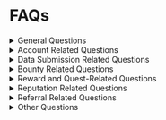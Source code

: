 # FAQs

<details>

<summary>General Questions</summary>

* **What is codatta**?
  * codatta is a blockchain metadata annotation platform that enables users to tag and label blockchain addresses with relevant information, enhancing transparency and data integrity in the crypto ecosystem.

<!---->

* #### How does codatta work?
  * Users can submit metadata tags to annotate blockchain addresses through the codatta Protocol. These tags provide contextual information about the entities behind the addresses, such as exchanges, wallets, or projects.

<!---->

* #### What is the purpose of using codatta?
  * codatta aims to improve data transparency and accessibility in the blockchain space by allowing users to contribute and access metadata tags associated with blockchain addresses. This helps users make more informed decisions and enhances trust in blockchain transactions.

<!---->

* #### Is codatta's data reliable?
  * codatta employs a decentralized approach to metadata annotation, relying on community contributions to verify and validate metadata tags. Based on AI and LLM capabilities, the quality of submitted data will be maximally ensured. Simultaneously, through algorithms and economic mechanisms, we strive to guarantee high-confidence address labeling results to ensure reliability for downstream consumer applications. While codatta strives to maintain data accuracy, users should conduct their own research and due diligence before relying solely on codatta's metadata.

<!---->

* #### Is codatta's platform secure?
  * codatta prioritizes security and data privacy, implementing measures to safeguard user information and prevent unauthorized access. Additionally, codatta employs blockchain technology to ensure data immutability and integrity.

</details>

<details>

<summary>Account Related Questions</summary>

* **How do I create an account on codatta?**
  * To create an account on codatta, visit the codatta official website: [codatta.io](http://codatta.io), and follow the registration prompts. For successful registration, you may need an invitation code which can be found in our Discord community: #🙌｜invitation-code channel.We support a wide range of Web3 wallets and email logins. Choose your preferred method to get started.

<!---->

* **Can I change my account details on codatta?**
  * Yes, users can usually bound their social account, such as email address, wallet address, X, and Discord through the user settings.

<!---->

* **Why can't I receive the email verification code?**
  * Check your spam or junk folder. If you still haven't received the code, try resending it or submitting a ticket to Discord for assistance.

<!---->

* **How do I change my bound wallet address?**
  * First, go to "User Settings" from the left bar, then click on "Connect Wallet" to bind a new wallet. After connecting the new one, you can delete the old one.

<!---->

* **Will l lose my points if I change my bound wallet?**
  * No, you will keep your points as long as you use the same email address to log in.

</details>

<details>

<summary>Data Submission Related Questions</summary>

* #### How do I submit data in codatta?
  * To submit data in codatta, navigate to the submission section of the platform and follow the prompts to input the relevant information. This may include details about the blockchain address, associated entity, and evidence supporting the submission.

<!---->

* #### What types of data can I submit in codatta?
  * Users can submit various types of metadata related to blockchain addresses, including entity, Network, Address, Entity, Category and Evidence. The goal is to provide context and insights into the entities behind the addresses.

<!---->

* **How to submit data in bulk?**
  * To submit data in bulk:
    1. Download the template form.
    2. Fill in the data information in the form.
    3. Submit the form.
    4. The system will prompt you to provide image evidence.
    5. After completing all these steps, click submit and wait for validation.
  * You can submit up to 50 address data entries at a time.

<!---->

* **How do i collect the data I need to submit?**
  * This tutorial offers examples of how to collect address data, yet does not include specific steps for collecting that data: [ https://docs.codatta.io/codatta/data-collection-tutorial](https://docs.codatta.io/codatta/data-collection-tutorial)

<!---->

* **Why did my submission fail to pass validation?**
  * Ensure that the information you provide is accurate and verifiable. Provide as much detail as possible to support your submission. If applicable, include sources or references that can help verify the information. If you still encounter problems during the process, please submit a ticket to our Discord community through the #📪｜_ticket-support_ channel.

</details>

<details>

<summary>Bounty Related Questions</summary>

* #### What is Bounty Hunting in codatta?
  * Bounty Hunting in codatta involves tasks issued to the community to contribute metadata tags, and complete specific objectives related to blockchain addresses and entities. Participants are typically rewarded around 200 to 3000 according to the data quality and their contributions.

<!---->

* #### How can I participate in Bounty Hunting in codatta?
  * Users can participate in Bounty Hunting by joining active bounty campaigns or weekly challenges available on the platform. They may need to complete tasks such as verifying metadata tags, providing evidence, or contributing new data to earn rewards.

<!---->

* **How do I improve my Bounty acceptance rate？**
  * Accuracy is crucial for successful bounty submissions. To ensure your data is correct, double-check your entries, use reliable sources, and make sure your information is current and relevant at the time of submission. Attach relevant evidence, such as screenshots and transaction hashes, to support your data.

</details>

<details>

<summary>Reward and Quest-Related Questions</summary>

* #### How are rewards calculated in codatta?
  * Rewards in codatta are often based on the quality and quantity of users' contributions. This may include factors such as the accuracy of submitted data, the level of verification provided, or the completion of specific tasks.

<!---->

* #### Where can I check my rewards in codatta?
  * Users can typically view their rewards or points balance on the Home page for submission and validation rewards. For referral rewards, users can check in the referral section.

<!---->

* #### How long does it take to receive rewards in codatta?
  * The time it takes to receive rewards in codatta can vary depending on factors such as the type of activity completed, the verification process involved, and the platform's reward distribution schedule. Generally, rewards are credited to users' accounts instantly after completing eligible tasks.

<!---->

* **Why didn't I receive points after completing tasks in a Quest?**
  * After submission, you need to click the "Verify" or "Complete" button to receive exclusive points. However, you don't need to verify after each submission. The points will stack automatically, and you can click the button once after a few submissions.

</details>

<details>

<summary>Reputation Related Questions</summary>

* **What is reputation, and what's the use of it?**
  * The purpose of the Reputation System is to motivate nodes to provide high-quality data in a quantifiable way and to ensure the robustness of the entire protocol's data. A node's reputation score is directly proportional to its influence on data decision-making, incentive weighting, and community governance rights. This means that the higher the reputation of a node, the greater its influence on the protocol and the more incentives it receives.

<!---->

* **How to improve my reputation level?**
  * The Reputation System within the codatta Protocol evaluates a contributor's reputation score across four major dimensions:
    * **Total Value of Staked Assets**: The amount of assets you have staked in the protocol.
    * **Data Contribution**: The volume and quality of your data submissions, including submission validation bounties.
    * **Annotation Skill Level**: Indicated by results of quizzes and tests.
    * **Completeness of User Identity Information**: Such as social proof and validated identification via KYC/KYB.
  * These factors collectively determine the reputation of data contributors and influence their data contribution and verification behaviors within the protocol. The more positive each aspect is, the higher the reputation score.

<!---->

* **Why did my reputation score decrease?**
  * If a node engages in malicious behavior, such as intentionally providing low-quality data or issuing false data alerts, it will face the deduction of pledged tokens and a significant reduction in its reputation score. This reduction affects its behavioral weight within the protocol. Users who severely violate the rules may have their reputation score reduced to zero, leading to the loss of any incentives from the community and rendering their contributed data invalid.

</details>

<details>

<summary>Referral Related Questions</summary>

* **How to find my referral link?**
  * Navigate to the Referral page from the left sidebar, where you'll immediately find your referral link. Share your link with your friends to start earning points. Once the new user completes the sign-up process, both you and the new user will receive the designated rewards.

<!---->

* **How many points can I get from a referral?**
  * You and your referee will each receive 100 codatta points once the new user completes the sign-up process. There are no limits on how many points you can earn from referrals at the moment. However, codatta reserves the right to finalize referral points rewards.

<!---->

* **Where can I find referral links or codes to sign in with?**
  * You can find referral links or codes on our official X account, in the #🙌｜_invitation-code_ channel of our Discord community, or in our Telegram community.

</details>

<details>

<summary>Other Questions</summary>

* **What can I do if I encounter bugs?**
  * If you encounter any bugs or have suggestions while using codatta, please submit a ticket to our Discord community through ⁠_#📪｜ticket-support_ channel. To help us locate and resolve the issue efficiently, please provide the following information in your ticket:
    1. Account information (sign-in email or wallet address)
    2. The approximate time when the problem occurred
    3. A detailed description of the situation, including your actions and the page you were on when the bug occurred. Please include any relevant screenshots or screen recordings.
  * To further optimize the codatta Protocol and enhance your user experience, we have launched the Bug Bounty Program. **5000 Points** each verified bug/adopted suggestion.

<!---->

* **Is there going to be an "airdrop"?**
  * Community creates value. At codatta, the community's role in sourcing annotation data is crucial, making this dependency more significant than for other protocols. Therefore, it is essential that the community receives a substantial portion of the token allocation. This allocation may be based on users' points, reputation, possession of platform NFTs, and overall engagement in the community. More details regarding this distribution will be announced soon.

</details>
